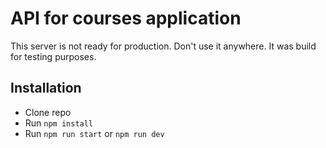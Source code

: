 # API for courses application

This server is not ready for production. Don't use it anywhere. It was build for testing purposes.

## Installation

- Clone repo
- Run `npm install`
- Run `npm run start` or `npm run dev`
